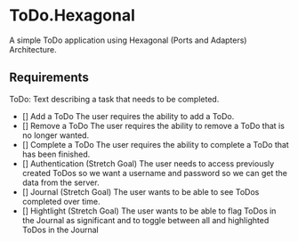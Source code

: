 # ToDo.Hexagonal
A simple ToDo application using Hexagonal (Ports and Adapters) Architecture.

## Requirements
ToDo: Text describing a task that needs to be completed.

- [] Add a ToDo
	The user requires the ability to add a ToDo.
- [] Remove a ToDo
	The user requires the ability to remove a ToDo that is no longer wanted.
- [] Complete a ToDo
	The user requires the ability to complete a ToDo that has been finished.
- [] Authentication (Stretch Goal)
	The user needs to access previously created ToDos so we want a username and password so we can get the data from the server.
- [] Journal (Stretch Goal)
	The user wants to be able to see ToDos completed over time.
- [] Hightlight (Stretch Goal)
	The user wants to be able to flag ToDos in the Journal as significant and to toggle between all and highlighted ToDos in the Journal

